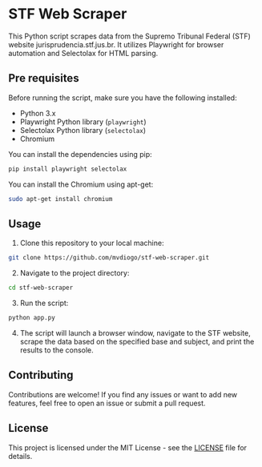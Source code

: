 # STF Web Scraper

This Python script scrapes data from the Supremo Tribunal Federal (STF) website jurisprudencia.stf.jus.br. It utilizes Playwright for browser automation and Selectolax for HTML parsing.

## Pre requisites

Before running the script, make sure you have the following installed:

- Python 3.x
- Playwright Python library (`playwright`)
- Selectolax Python library (`selectolax`)
- Chromium

You can install the dependencies using pip:

```bash
pip install playwright selectolax
```

You can install the Chromium using apt-get:

```bash
sudo apt-get install chromium
```

## Usage

1. Clone this repository to your local machine:

```bash
git clone https://github.com/mvdiogo/stf-web-scraper.git
```

2. Navigate to the project directory:

```bash
cd stf-web-scraper
```

3. Run the script:

```bash
python app.py
```

4. The script will launch a browser window, navigate to the STF website, scrape the data based on the specified base and subject, and print the results to the console.

## Contributing

Contributions are welcome! If you find any issues or want to add new features, feel free to open an issue or submit a pull request.

## License

This project is licensed under the MIT License - see the [LICENSE](LICENSE) file for details.
